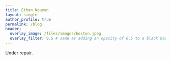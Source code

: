 ```yaml
---
title: Ethan Nguyen
layout: single
author_profile: true
permalink: /blog
header:
  overlay_image: /files/images/boston.jpeg
  overlay_filter: 0.5 # same as adding an opacity of 0.5 to a black background
---
```


Under repair.